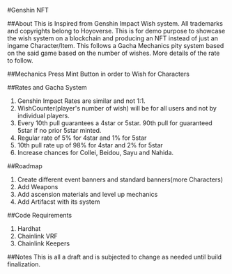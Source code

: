 #Genshin NFT

##About
This is Inspired from Genshin Impact Wish system. All trademarks and copyrights belong to Hoyoverse. This is for demo purpose to showcase the wish system on a blockchain and producing an NFT instead of just an ingame Character/Item. This follows a Gacha Mechanics pity system based on the said game based on the number of wishes. More details of the rate to follow.

##Mechanics
Press Mint Button in order to Wish for Characters

##Rates and Gacha System

1. Genshin Impact Rates are similar and not 1:1.
2. WishCounter(player's number of wish) will be for all users and not by individual players.
3. Every 10th pull guarantees a 4star or 5star. 90th pull for guaranteed 5star if no prior 5star minted.
4. Regular rate of 5% for 4star and 1% for 5star
5. 10th pull rate up of 98% for 4star and 2% for 5star
6. Increase chances for Collei, Beidou, Sayu and Nahida.

##Roadmap

1. Create different event banners and standard banners(more Characters)
2. Add Weapons
3. Add ascension materials and level up mechanics
4. Add Artifacst with its system

##Code Requirements

1. Hardhat
2. Chainlink VRF
3. Chainlink Keepers

##Notes
This is all a draft and is subjected to change as needed until build finalization.
